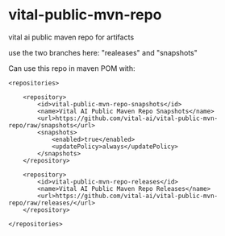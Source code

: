 vital-public-mvn-repo
=====================

vital ai public maven repo for artifacts

use the two branches here: "realeases" and "snapshots"

Can use this repo in maven POM with:
````
<repositories>

    <repository>
        <id>vital-public-mvn-repo-snapshots</id>
        <name>Vital AI Public Maven Repo Snapshots</name>
        <url>https://github.com/vital-ai/vital-public-mvn-repo/raw/snapshots</url>
        <snapshots>
            <enabled>true</enabled>
            <updatePolicy>always</updatePolicy>
        </snapshots>
    </repository>
    
    <repository>
        <id>vital-public-mvn-repo-releases</id>
        <name>Vital AI Public Maven Repo Releases</name>
        <url>https://github.com/vital-ai/vital-public-mvn-repo/raw/releases/</url>
    </repository>
    
</repositories>
````

